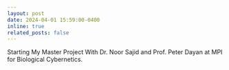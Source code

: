 ```yaml
---
layout: post
date: 2024-04-01 15:59:00-0400
inline: true
related_posts: false
---
```


Starting My Master Project With Dr. Noor Sajid and Prof. Peter Dayan at MPI for Biological Cybernetics. 